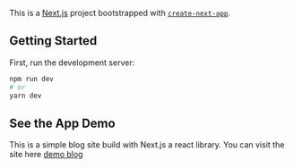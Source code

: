 This is a [Next.js](https://nextjs.org/) project bootstrapped with [`create-next-app`](https://github.com/vercel/next.js/tree/canary/packages/create-next-app).

## Getting Started

First, run the development server:

```bash
npm run dev
# or
yarn dev
```

## See the App Demo

This is a simple blog site build with Next.js a react library. You can visit the site here [demo blog](https://nextapp-blog.netlify.app/)

